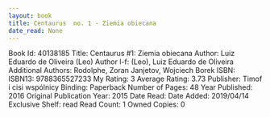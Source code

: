 ```yaml
---
layout: book
title: Centaurus  no. 1 - Ziemia obiecana
date_read: None
---
```


Book Id: 40138185
Title: Centaurus #1: Ziemia obiecana
Author: Luiz Eduardo de Oliveira (Leo)
Author l-f: (Leo), Luiz Eduardo de Oliveira
Additional Authors: Rodolphe, Zoran Janjetov, Wojciech Borek
ISBN: 
ISBN13: 9788365527233
My Rating: 3
Average Rating: 3.73
Publisher: Timof i cisi wspólnicy
Binding: Paperback
Number of Pages: 48
Year Published: 2016
Original Publication Year: 2015
Date Read: 
Date Added: 2019/04/14
Exclusive Shelf: read
Read Count: 1
Owned Copies: 0

